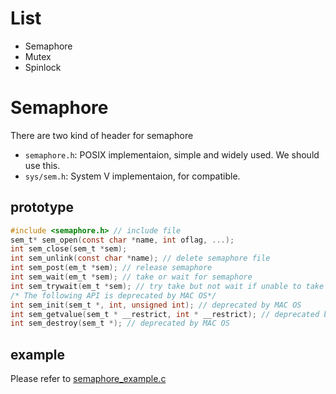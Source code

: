# List
* Semaphore
* Mutex
* Spinlock

# Semaphore
There are two kind of header for semaphore

* `semaphore.h`: POSIX implementaion, simple and widely used. We should use this.
* `sys/sem.h`: System V implementaion, for compatible.

## prototype
```c
#include <semaphore.h> // include file
sem_t* sem_open(const char *name, int oflag, ...);
int sem_close(sem_t *sem);
int sem_unlink(const char *name); // delete semaphore file
int sem_post(em_t *sem); // release semaphore
int sem_wait(em_t *sem); // take or wait for semaphore
int sem_trywait(em_t *sem); // try take but not wait if unable to take
/* The following API is deprecated by MAC OS*/
int sem_init(sem_t *, int, unsigned int); // deprecated by MAC OS
int sem_getvalue(sem_t * __restrict, int * __restrict); // deprecated by MAC OS
int sem_destroy(sem_t *); // deprecated by MAC OS
```

## example
Please refer to [semaphore_example.c](semaphore_example.c)